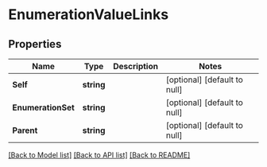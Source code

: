 # EnumerationValueLinks

## Properties
Name | Type | Description | Notes
------------ | ------------- | ------------- | -------------
**Self** | **string** |  | [optional] [default to null]
**EnumerationSet** | **string** |  | [optional] [default to null]
**Parent** | **string** |  | [optional] [default to null]

[[Back to Model list]](../README.md#documentation-for-models) [[Back to API list]](../README.md#documentation-for-api-endpoints) [[Back to README]](../README.md)


